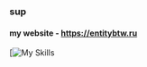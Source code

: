 ### sup
#### my website - https://entitybtw.ru

[![My Skills](https://skillicons.dev/icons?i=py,html,css,linux,ps,ae)
